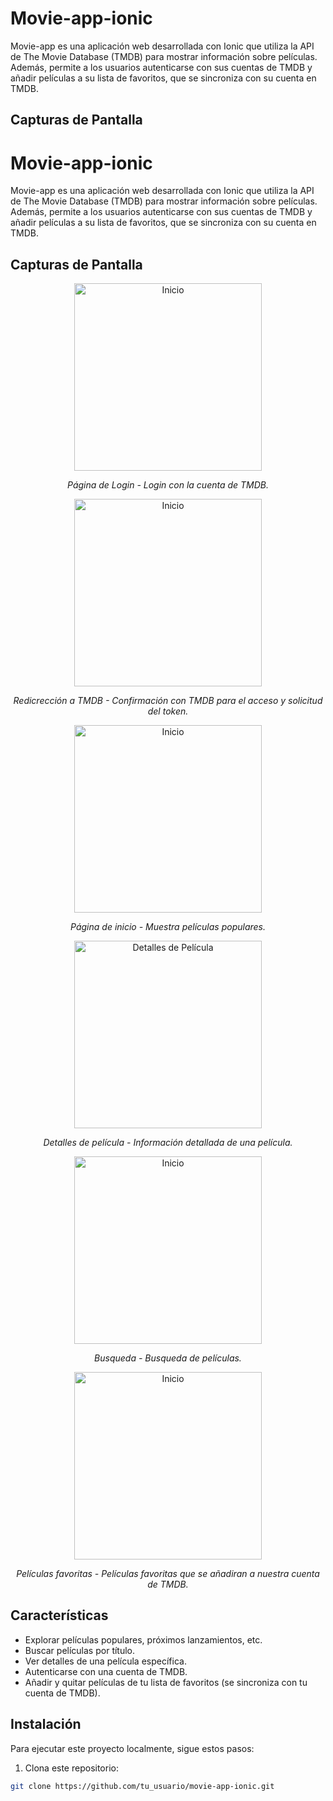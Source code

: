 # Movie-app-ionic

Movie-app es una aplicación web desarrollada con Ionic que utiliza la API de The Movie Database (TMDB) para mostrar información sobre películas. Además, permite a los usuarios autenticarse con sus cuentas de TMDB y añadir películas a su lista de favoritos, que se sincroniza con su cuenta en TMDB.

## Capturas de Pantalla

# Movie-app-ionic

Movie-app es una aplicación web desarrollada con Ionic que utiliza la API de The Movie Database (TMDB) para mostrar información sobre películas. Además, permite a los usuarios autenticarse con sus cuentas de TMDB y añadir películas a su lista de favoritos, que se sincroniza con su cuenta en TMDB.

## Capturas de Pantalla
<div align="center">
  <img src="screenshots/login.png" alt="Inicio" width="300"/>
  <p><em>Página de Login - Login con la cuenta de TMDB.</em></p>
</div>

<div align="center">
  <img src="screenshots/tmdb.png" alt="Inicio" width="300"/>
  <p><em>Redicrección a TMDB - Confirmación con TMDB para el acceso y solicitud del token.</em></p>
</div>

<div align="center">
  <img src="screenshots/home.png" alt="Inicio" width="300"/>
  <p><em>Página de inicio - Muestra películas populares.</em></p>
</div>

<div align="center">
  <img src="screenshots/movie.png" alt="Detalles de Película" width="300"/>
  <p><em>Detalles de película - Información detallada de una película.</em></p>
</div>

<div align="center">
  <img src="screenshots/search.png" alt="Inicio" width="300"/>
  <p><em>Busqueda - Busqueda de películas.</em></p>
</div>

<div align="center">
  <img src="screenshots/fav.png" alt="Inicio" width="300"/>
  <p><em>Películas favoritas - Películas favoritas que se añadiran a nuestra cuenta de TMDB.</em></p>
</div>

## Características

- Explorar películas populares, próximos lanzamientos, etc.
- Buscar películas por título.
- Ver detalles de una película específica.
- Autenticarse con una cuenta de TMDB.
- Añadir y quitar películas de tu lista de favoritos (se sincroniza con tu cuenta de TMDB).

## Instalación

Para ejecutar este proyecto localmente, sigue estos pasos:

1. Clona este repositorio:

```bash
git clone https://github.com/tu_usuario/movie-app-ionic.git


